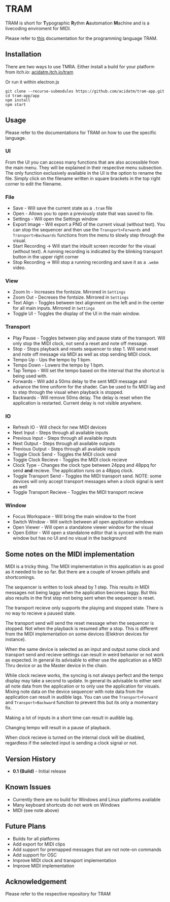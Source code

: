 # TRAM

TRAM is short for **T**ypographic **R**ythm **A**automation **M**achine and is a livecoding enviroment for MIDI.

Please refer to [this](https://github.com/adult-video/tram) documentation for the programming language TRAM.

## Installation

There are two ways to use TMRA. Either install a build for your platform from itch.io: [acidatm.itch.io/tram](https://acidatm.itch.io/tram)

Or run it within electron.js

```
git clone --recurse-submodules https://github.com/acidatm/tram-app.git
cd tram-app/app
npm install
npm start
```

## Usage

Please refer to the documentations for TRAM on how to use the specific language.

### UI

From the UI you can access many functions that are also accessible from the main menu. They will be explained in their respective menu subsection. The only function exclusively available in the UI is the option to rename the file. Simply click on the filename written in square brackets in the top right corner to edit the filename.

### File

- Save - Will save the current state as a `.tram` file
- Open - Allows you to open a previously state that was saved to file.
- Settings - Will open the Settings window
- Export Image - Will export a PNG of the current visual (without text). You can stop the sequencer and then use the `Transport>Forwards` and `Transport>Backwards` functions from the menu to slowly step through the visual.
- Start Recording -> Will start the inbuilt screen recorder for the visual (without text). A running recording is indicated by the blinking transport button in the upper right corner
- Stop Recording -> Will stop a running recording and save it as a `.webm` video.

### View

- Zoom In - Increases the fontsize. Mirrored in `Settings`
- Zoom Out - Decreses the fontsize. Mirrored in `Settings`
- Text Align - Toggles between text alignment on the left and in the center for all main inputs. Mirrored in `Settings`
- Toggle UI - Toggles the display of the UI in the main window.

### Transport

- Play Pause - Toggles between play and pause state of the transport. Will only stop the MIDI clock, not send a reset and note off message.
- Stop - Stops playback and resets sequencer to step 1. Will send reset and note off message via MIDI as well as stop sending MIDI clock.
- Tempo Up - Ups the tempo by 1 bpm.
- Tempo Down - Lowers the tempo by 1 bpm.
- Tap Tempo - Will set the tempo based on the interval that the shortcut is being used with.
- Forwards - Will add a 50ms delay to the sent MIDI message and advance the time uniform for the shader. Can be used to fix MIDI lag and to step through the visual when playback is stopped.
- Backwards - Will remove 50ms delay. The delay is reset when the application is restarted. Current delay is not visible anywhere.

### IO

- Refresh IO - Will check for new MIDI devices
- Next Input - Steps through all available inputs
- Previous Input - Steps through all available inputs
- Next Output - Steps through all available outputs
- Previous Output - Steps through all available inputs
- Toggle Clock Send - Toggles the MIDI clock send
- Toggle Clock Recieve - Toggles the MIDI clock recieve
- Clock Type - Changes the clock type between 24ppq and 48ppq for send **and** recieve. The application runs on a 48ppq clock.
- Toggle Transport Send - Toggles the MIDI transport send. NOTE: some devices will only accept transport messages when a clock signal is sent as well
- Toggle Transport Recieve - Toggles the MIDI transport recieve

### Window

- Focus Workspace - Will bring the main window to the front
- Switch Window - Will switch between all open application windows
- Open Viewer - Will open a standalone viewer window for the visual
- Open Editor - Will open a standalone editor that is synced with the main window but has no UI and no visual in the background

## Some notes on the MIDI implementation

MIDI is a tricky thing. The MIDI implementation in this application is as good as it needed to be so far. But there are a couple of known pitfalls and shortcomings.

The sequencer is written to look ahead by 1 step. This results in MIDI messages not being laggy when the application becomes laggy. But this also results in the first step not being sent when the sequencer is reset.

The transport recieve only supports the playing and stopped state. There is no way to recieve a paused state.

The transport send will send the reset message when the sequencer is stopped. Not when the playback is resumed after a stop. This is different from the MIDI implementation on some devices (Elektron devices for instance).

When the same device is selected as an input and output some clock and transport send and recieve settings can result in weird behavior or not work as expected. In general its advisable to either use the application as a MIDI Thru device or as the Master device in the chain.

While clock recieve works, the syncing is not always perfect and the tempo display may take a second to update. In general its advisable to either sent all note data from the application or to only use the application for visuals. Mixing note data on the device sequencer with note data from the application can result in audible lags. You can use the `Transport>Forward` and `Transport>Backward` function to prevent this but its only a momentary fix.

Making a lot of inputs in a short time can result in audible lag.

Changing tempo will result in a pause of playback.

When clock recieve is turned on the internal clock will be disabled, regardless if the selected input is sending a clock signal or not.

## Version History

- **0.1 (Build)** - Initial release

## Known Issues

- Currently there are no build for Windows and Linux platforms available
- Many keyboard shortcuts do not work on Windows
- MIDI (see note above)

## Future Plans

- Builds for all platforms
- Add export for MIDI clips
- Add support for premapped messages that are not note-on commands
- Add support for OSC
- Improve MIDI clock and transport implementation
- Improve MIDI implementation

## Acknowledgement

Please refer to the respective repository for TRAM